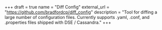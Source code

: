 +++ 
draft = true
name = "Diff Config"
external_url = "https://github.com/bradfordcp/diff_config"
description = "Tool for diffing a large number of configuration files. Currently supports .yaml, .conf, and .properties files shipped with DSE / Cassandra."
+++



